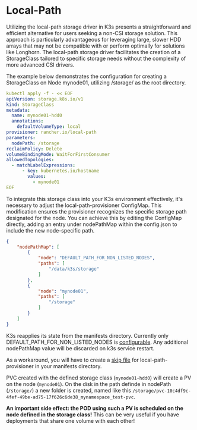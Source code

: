 # Local-Path

Utilizing the local-path storage driver in K3s presents a straightforward and efficient alternative for users seeking a non-CSI storage solution. This approach is particularly advantageous for leveraging large, slower HDD arrays that may not be compatible with or perform optimally for solutions like Longhorn. The local-path storage driver facilitates the creation of a StorageClass tailored to specific storage needs without the complexity of more advanced CSI drivers.

The example below demonstrates the configuration for creating a StorageClass on Node mynode01, utilizing /storage/ as the root directory. 

```yaml
kubectl apply -f - << EOF
apiVersion: storage.k8s.io/v1
kind: StorageClass
metadata:
  name: mynode01-hdd0
  annotations:
    defaultVolumeType: local
provisioner: rancher.io/local-path
parameters:
  nodePath: /storage
reclaimPolicy: Delete
volumeBindingMode: WaitForFirstConsumer
allowedTopologies:
  - matchLabelExpressions:
      - key: kubernetes.io/hostname
        values:
          - mynode01
EOF
```

To integrate this storage class into your K3s environment effectively, it's necessary to adjust the local-path-provisioner ConfigMap. This modification ensures the provisioner recognizes the specific storage path designated for the node. You can achieve this by editing the ConfigMap directly, adding an entry under nodePathMap within the config.json to include the new node-specific path.

```json
{
    "nodePathMap": [
        {
            "node": "DEFAULT_PATH_FOR_NON_LISTED_NODES",
            "paths": [
                "/data/k3s/storage"
            ]
        },
        {
            "node": "mynode01",
            "paths": [
                "/storage"
            ]
        }
    ]
}
```

K3s reapplies its state from the manifests directory. Currently only DEFAULT_PATH_FOR_NON_LISTED_NODES is [configurable](https://github.com/k3s-io/k3s/blob/master/manifests/local-storage.yaml#L111). Any additional nodePathMap value will be discarded on k3s service restart.

As a workaround, you will have to create a [skip file](https://docs.k3s.io/installation/packaged-components#disabling-manifests) for local-path-provisioner in your manifests directory.

PVC created with the defined storage class (`mynode01-hdd0`) will create a PV on the node (`mynode01`).
On the disk in the path definde in nodePath (`/storage/`) a new folder is created, named like this `/storage/pvc-10c4df9c-4fef-49be-ad75-17f626c6de38_mynamespace_test-pvc`.

**An important side effect: the POD using such a PV is scheduled on the node defined in the storage class!**
This can be very useful if you have deployments that share one volume with each other!
